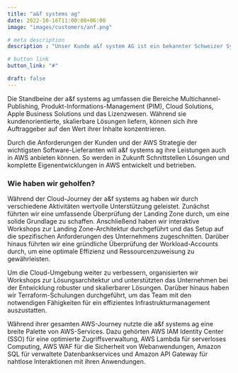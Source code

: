 ```yaml
---
title: "a&f systems ag"
date: 2022-10-16T11:00:00+06:00
image: "images/customers/anf.png"

# meta description
description : "Unser Kunde a&f system AG ist ein bekannter Schweizer Systemintegrator für innovative Publishing-Software und nachhaltige Business-IT-Lösungen."

# button link
button_link: "#"

draft: false
---
```


Die Standbeine der a&f systems ag umfassen die Bereiche Multichannel-Publishing, Produkt-Informations-Management (PIM), Cloud Solutions, Apple Business Solutions und das Lizenzwesen. Während sie kundenorientierte, skalierbare Lösungen liefern, können sich ihre Auftraggeber auf den Wert ihrer Inhalte konzentrieren.

Durch die Anforderungen der Kunden und der AWS Strategie der wichtigsten Software-Lieferanten will a&f systems ag ihre Leistungen auch in AWS anbieten können. So werden in Zukunft Schnittstellen Lösungen und komplette Eigenentwicklungen in AWS entwickelt und betrieben.

### Wie haben wir geholfen?
Während der Cloud-Journey der a&f systems ag haben wir durch verschiedene Aktivitäten wertvolle Unterstützung geleistet. Zunächst führten wir eine umfassende Überprüfung der Landing Zone durch, um eine solide Grundlage zu schaffen. Anschließend haben wir interaktive Workshops zur Landing Zone-Architektur durchgeführt und das Setup auf die spezifischen Anforderungen des Unternehmens zugeschnitten. Darüber hinaus führten wir eine gründliche Überprüfung der Workload-Accounts durch, um eine optimale Effizienz und Ressourcenzuweisung zu gewährleisten.

Um die Cloud-Umgebung weiter zu verbessern, organisierten wir Workshops zur Lösungsarchitektur und unterstützten das Unternehmen bei der Entwicklung robuster und skalierbarer Lösungen. Darüber hinaus haben wir Terraform-Schulungen durchgeführt, um das Team mit den notwendigen Fähigkeiten für ein effizientes Infrastrukturmanagement auszustatten.

Während ihrer gesamten AWS-Journey nutzte die a&f systems ag eine breite Palette von AWS-Services. Dazu gehörten AWS IAM Identity Center (SSO) für eine optimierte Zugriffsverwaltung, AWS Lambda für serverloses Computing, AWS WAF für die Sicherheit von Webanwendungen, Amazon SQL für verwaltete Datenbankservices und Amazon API Gateway für nahtlose Interaktionen mit ihren Anwendungen.